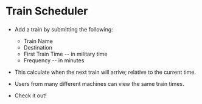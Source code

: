 # Train Scheduler

### 
* Add a train by submitting the following:
    * Train Name
    * Destination 
    * First Train Time -- in military time
    * Frequency -- in minutes
* This calculate when the next train will arrive; relative to the current time.
* Users from many different machines can view the same train times.

* Check it out! 